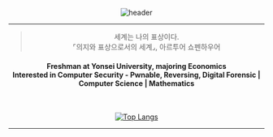 <div align=center>
  
  ![header](https://capsule-render.vercel.app/api?type=slice&height=200&color=gradient&text=Hello%20World!&fontSize=30&fontColor=ffffff&fontAlign=87&rotate=13&fontAlignY=44)
  <hr />
  <blockquote>세계는 나의 표상이다. <br />⌜의지와 표상으로서의 세계⌟, 아르투어 쇼펜하우어</blockquote>
  <h4>Freshman at Yonsei University, majoring Economics<br />Interested in Computer Security - Pwnable, Reversing, Digital Forensic | Computer Science | Mathematics</h4>
  <br />
  
  [![Top Langs](https://github-readme-stats.vercel.app/api/top-langs/?username=cbj0523)](https://github.com/anuraghazra/github-readme-stats)
  <hr />    
</div>
